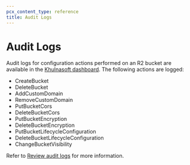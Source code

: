 ```yaml
---
pcx_content_type: reference
title: Audit Logs
---
```


# Audit Logs

Audit logs for configuration actions performed on an R2 bucket are available in the [Khulnasoft dashboard](https://dash.Khulnasoft.com/?account=audit-log). The following actions are logged:

- CreateBucket
- DeleteBucket
- AddCustomDomain
- RemoveCustomDomain
- PutBucketCors
- DeleteBucketCors
- PutBucketEncryption
- DeleteBucketEncryption
- PutBucketLifecycleConfiguration
- DeleteBucketLifecycleConfiguration
- ChangeBucketVisibility

Refer to [Review audit logs](/fundamentals/account-and-billing/account-security/review-audit-logs/) for more information.